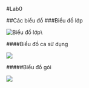 #Lab0

##Các biểu đồ
###Biểu đồ lớp

![Biểu đồ lớp](https://www.planttext.com/api/plantuml/png/R96n2i8m48RtFCNHIOKKNOj81rT1Q70_sj04sWksgL34Xt7r4NHmy4by0b_1jjPQgzdko-N_kDpZSlLpYvajqeI52UOv11Wgs3Ee3eSKwzA3m6QQuXPQIJyK8C5IA4Enq3GQTtS7riOAXQGsMb8lksC3WJ9Ym03ImZJMEdjdTDHYc-4NxNnhfMMngXxrV1qR-2Z6yeMNQEKxMPCI6LByFKtpFSxCWJddu4nTT-BqN1ua-dOYs1P8x3DotS_vub-_lP-FXlcIede5Jm000F__0m00)\

####Biểu đồ ca sử dụng

![](https://www.planttext.com/api/plantuml/png/UhzxlqDnIM9HIMbk3bTYSab-aO9IICRX1NaP2cMPXrVbAIaa5Yk4X26a7kvUhb2ISMm3H2A4YwkqE3KviJXLGSdts8Q7knVdAHGVNfYS0PRs3KR8XXGztBKOIIu4IIwm52YNfv1pU2-IWa0Vx2fAq5qNw0Dq7rT8c8AkhXt8IYWBQ45829W5CWdE1AbrICrB0VaN0000__y30000)

#####Biểu đồ gói

![](https://www.planttext.com/api/plantuml/png/UhzxlqDnIM9HIMbk3bT1Od9sOdggWb9WwSDTY_CKSWxlLGZ9EBP1eIppuUxsF2M5QYu58C2cBFZmmkGCc08GICv9B2vM24vCpa0J2iZ8J2trBStF0ulNSk4qCYJZy8Ay3A3TXrVbOPeSaf6Obn6McKhG6B-Cmulo58eVxjw8pP1I848s0RS3T7NjiFdOIi7ts8Q7knVdwOSK0UKm346s7gSH236kMYw7rBmKK6m00000__y30000)
